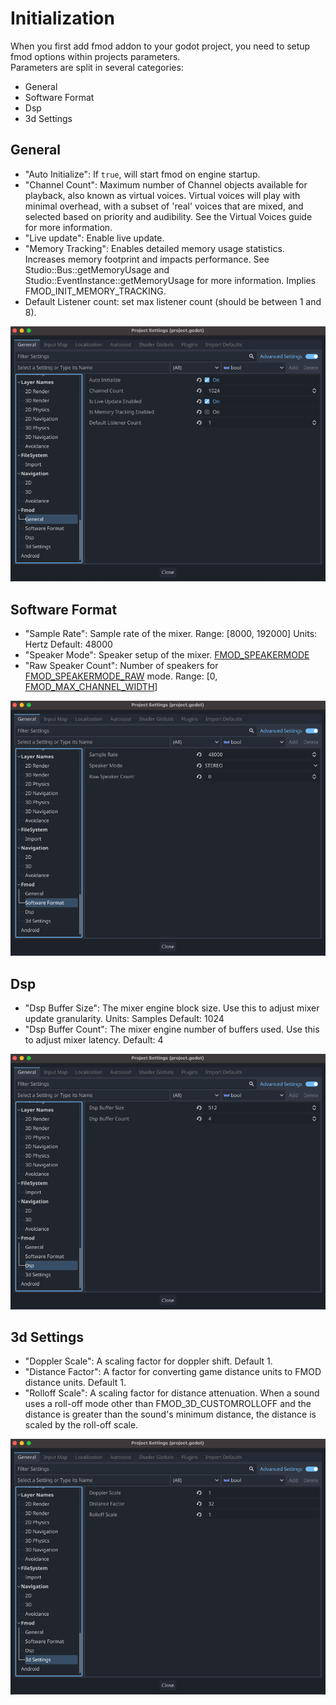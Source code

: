 # Initialization

When you first add fmod addon to your godot project, you need to setup fmod options within projects parameters.  
Parameters are split in several categories:
- General  
- Software Format  
- Dsp  
- 3d Settings  

## General

- "Auto Initialize": If `true`, will start fmod on engine startup.
- "Channel Count": Maximum number of Channel objects available for playback, also known as virtual voices. Virtual 
voices will play with minimal overhead, with a subset of 'real' voices that are mixed, and selected based on priority
and audibility. See the Virtual Voices guide for more information.
- "Live update": Enable live update.
- "Memory Tracking": Enables detailed memory usage statistics. Increases memory footprint and impacts performance.
See Studio::Bus::getMemoryUsage and Studio::EventInstance::getMemoryUsage for more information.
Implies FMOD_INIT_MEMORY_TRACKING.
- Default Listener count: set max listener count (should be between 1 and 8).

![general-tab]

## Software Format

- "Sample Rate": Sample rate of the mixer. Range: [8000, 192000] Units: Hertz Default: 48000
- "Speaker Mode": Speaker setup of the mixer.
[FMOD_SPEAKERMODE](https://www.fmod.com/docs/2.02/api/core-api-common.html#fmod_speakermode)
- "Raw Speaker Count": Number of speakers for
[FMOD_SPEAKERMODE_RAW](https://www.fmod.com/docs/2.02/api/core-api-common.html#fmod_speakermode_raw) mode.
Range: [0, [FMOD_MAX_CHANNEL_WIDTH](https://www.fmod.com/docs/2.02/api/core-api-common.html#fmod_max_channel_width)]

![software-format-tab]

## Dsp

- "Dsp Buffer Size": The mixer engine block size. Use this to adjust mixer update granularity. Units: Samples Default:
1024
- "Dsp Buffer Count": The mixer engine number of buffers used. Use this to adjust mixer latency. Default: 4

![dsp-tab]

## 3d Settings

- "Doppler Scale": A scaling factor for doppler shift. Default 1.
- "Distance Factor": A factor for converting game distance units to FMOD distance units. Default 1.
- "Rolloff Scale": A scaling factor for distance attenuation. When a sound uses a roll-off mode other than
FMOD_3D_CUSTOMROLLOFF and the distance is greater than the sound's minimum distance, the distance is scaled by the
roll-off scale.

![3d-tab]


[general-tab]: ./assets/parameter-general.png
[software-format-tab]: ./assets/parameters-software-format.png
[dsp-tab]: ./assets/parameters-dsp.png
[3d-tab]: ./assets/parameters-3d.png